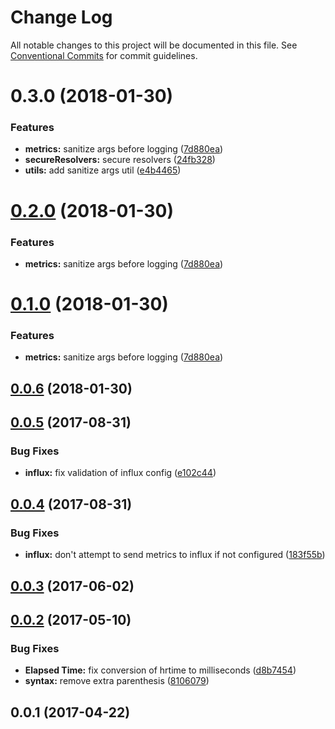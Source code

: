 # Change Log

All notable changes to this project will be documented in this file.
See [Conventional Commits](https://conventionalcommits.org) for commit guidelines.

<a name="0.3.0"></a>
# 0.3.0 (2018-01-30)


### Features

* **metrics:** sanitize args before logging ([7d880ea](https://github.com/Workpop/graphql-utils/commit/7d880ea))
* **secureResolvers:** secure resolvers ([24fb328](https://github.com/Workpop/graphql-utils/commit/24fb328))
* **utils:** add sanitize args util ([e4b4465](https://github.com/Workpop/graphql-utils/commit/e4b4465))




<a name="0.2.0"></a>
# [0.2.0](https://github.com/Workpop/graphql-utils/compare/v0.0.6...v0.2.0) (2018-01-30)


### Features

* **metrics:** sanitize args before logging ([7d880ea](https://github.com/Workpop/graphql-utils/commit/7d880ea))



<a name="0.1.0"></a>
# [0.1.0](https://github.com/Workpop/graphql-utils/compare/v0.0.6...v0.1.0) (2018-01-30)


### Features

* **metrics:** sanitize args before logging ([7d880ea](https://github.com/Workpop/graphql-utils/commit/7d880ea))



<a name="0.0.6"></a>
## [0.0.6](https://github.com/Workpop/graphql-utils/compare/v0.2.0...v0.0.6) (2018-01-30)



<a name="0.0.5"></a>
## [0.0.5](https://github.com/Workpop/graphql-metrics/compare/v0.0.4...v0.0.5) (2017-08-31)


### Bug Fixes

* **influx:** fix validation of influx config ([e102c44](https://github.com/Workpop/graphql-metrics/commit/e102c44))



<a name="0.0.4"></a>
## [0.0.4](https://github.com/Workpop/graphql-metrics/compare/v0.0.3...v0.0.4) (2017-08-31)


### Bug Fixes

* **influx:** don't attempt to send metrics to influx if not configured ([183f55b](https://github.com/Workpop/graphql-metrics/commit/183f55b))



<a name="0.0.3"></a>
## [0.0.3](https://github.com/Workpop/graphql-metrics/compare/v0.0.2...v0.0.3) (2017-06-02)



<a name="0.0.2"></a>
## [0.0.2](https://github.com/Workpop/graphql-metrics/compare/v0.0.1...v0.0.2) (2017-05-10)


### Bug Fixes

* **Elapsed Time:** fix conversion of hrtime to milliseconds ([d8b7454](https://github.com/Workpop/graphql-metrics/commit/d8b7454))
* **syntax:** remove extra parenthesis ([8106079](https://github.com/Workpop/graphql-metrics/commit/8106079))



<a name="0.0.1"></a>
## 0.0.1 (2017-04-22)

